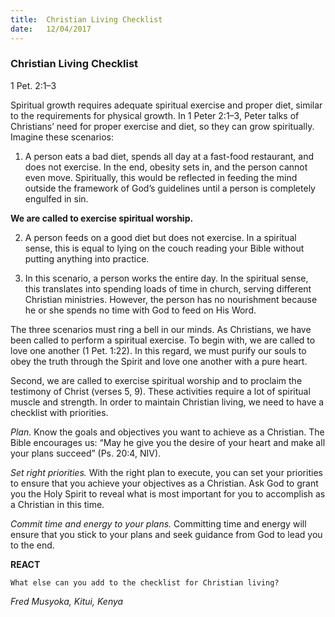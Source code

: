 ```yaml
---
title:  Christian Living Checklist
date:   12/04/2017
---
```


### Christian Living Checklist

1 Pet. 2:1–3

Spiritual growth requires adequate spiritual exercise and proper diet, similar to the requirements for physical growth. In 1 Peter 2:1–3, Peter talks of Christians’ need for proper exercise and diet, so they can grow spiritually. Imagine these scenarios:

1. A person eats a bad diet, spends all day at a fast-food restaurant, and does not exercise. In the end, obesity sets in, and the person cannot even move. Spiritually, this would be reflected in feeding the mind outside the framework of God’s guidelines until a person is completely engulfed in sin.

**We are called to exercise spiritual worship.**

2. A person feeds on a good diet but does not exercise. In a spiritual sense, this is equal to lying on the couch reading your Bible without putting anything into practice.

3. In this scenario, a person works the entire day. In the spiritual sense, this translates into spending loads of time in church, serving different Christian ministries. However, the person has no nourishment because he or she spends no time with God to feed on His Word.

The three scenarios must ring a bell in our minds. As Christians, we have been called to perform a spiritual exercise. To begin with, we are called to love one another (1 Pet. 1:22). In this regard, we must purify our souls to obey the truth through the Spirit and love one another with a pure heart.

Second, we are called to exercise spiritual worship and to proclaim the testimony of Christ (verses 5, 9). These activities require a lot of spiritual muscle and strength. In order to maintain Christian living, we need to have a checklist with priorities.

_Plan._ Know the goals and objectives you want to achieve as a Christian. The Bible encourages us: “May he give you the desire of your heart and make all your plans succeed” (Ps. 20:4, NIV).

_Set right priorities._ With the right plan to execute, you can set your priorities to ensure that you achieve your objectives as a Christian. Ask God to grant you the Holy Spirit to reveal what is most important for you to accomplish as a Christian in this time.

_Commit time and energy to your plans._ Committing time and energy will ensure that you stick to your plans and seek guidance from God to lead you to the end.

**REACT**

`What else can you add to the checklist for Christian living?`

_Fred Musyoka, Kitui, Kenya_